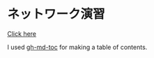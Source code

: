 # ネットワーク演習
[Click here](https://ms16183.github.io/Embedded-System/)

I used [gh-md-toc](https://github.com/ekalinin/github-markdown-toc) for making a table of contents.
